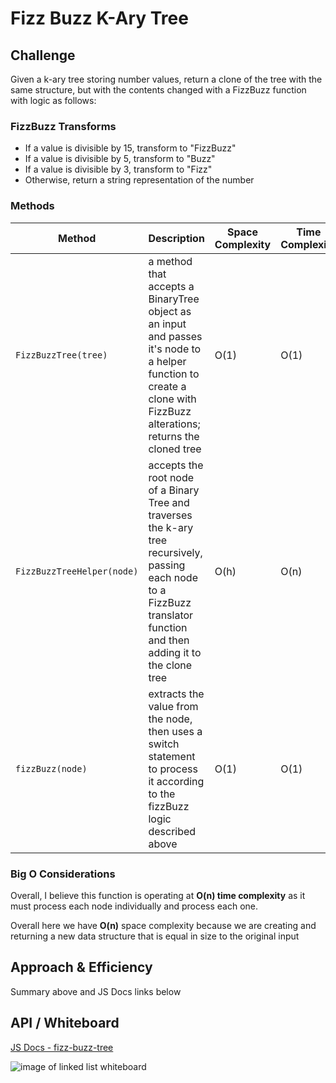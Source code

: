 # Fizz Buzz K-Ary Tree

## Challenge

Given a k-ary tree storing number values, return a clone of the tree with the same structure, but with the contents changed with a FizzBuzz function with logic as follows:

### FizzBuzz Transforms
- If a value is divisible by 15, transform to "FizzBuzz"
- If a value is divisible by 5, transform to "Buzz"
- If a value is divisible by 3, transform to "Fizz"
- Otherwise, return a string representation of the number

### Methods

Method | Description | Space Complexity | Time Complexity
------ | ----------- | ---------------- | ---------------
```FizzBuzzTree(tree)``` | a method that accepts a BinaryTree object as an input and passes it's node to a helper function to create a clone with FizzBuzz alterations; returns the cloned tree | O(1) | O(1) |
```FizzBuzzTreeHelper(node)``` | accepts the root node of a Binary Tree and traverses the k-ary tree recursively, passing each node to a FizzBuzz translator function and then adding it to the clone tree | O(h) | O(n) |
```fizzBuzz(node)``` | extracts the value from the node, then uses a switch statement to process it according to the fizzBuzz logic described above | O(1) | O(1)

### Big O Considerations

Overall, I believe this function is operating at **O(n) time complexity** as it must process each node individually and process each one.

Overall here we have **O(n)** space complexity because we are creating and returning a new data structure that is equal in size to the original input

## Approach & Efficiency
Summary above and JS Docs links below

## API / Whiteboard

[JS Docs - fizz-buzz-tree](https://annethor.github.io/data-structures-and-algorithms/out/fizz-buzz-tree.js.html)

![image of linked list whiteboard](../../assets/fizzBuzz.png)
